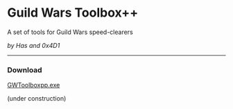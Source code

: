 # Guild Wars Toolbox++
A set of tools for Guild Wars speed-clearers

_by Has and 0x4D1_

---------------
### Download
[GWToolboxpp.exe](http://fbgmguild.com/GWToolboxpp/GWToolboxpp.exe)

(under construction)
